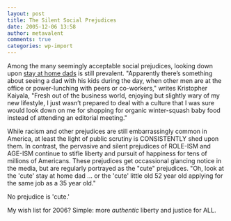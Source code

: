 ```yaml
---
layout: post
title: The Silent Social Prejudices
date: 2005-12-06 13:58
author: metavalent
comments: true
categories: wp-import
---
```

Among the many seemingly acceptable social prejudices, looking down upon <a href="http://lifestyle.msn.com/FamilyandParenting/RaisingKids/Article.aspx?cp-documentid=133134&amp;GT1=7461">stay at home dads</a> is still prevalent. "Apparently there’s something about seeing a dad with his kids during the day, when other men are at the office or power-lunching with peers or co-workers," writes Kristopher Kaiyala, "Fresh out of the business world, enjoying but slightly wary of my new lifestyle, I just wasn’t prepared to deal with a culture that I was sure would look down on me for shopping for organic winter-squash baby food instead of attending an editorial meeting."

While racism and other prejudices are still embarrassingly common in America, at least the light of public scrutiny is CONSISTENTLY shed upon them.  In contrast, the pervasive and silent prejudices of ROLE-ISM and AGE-ISM continue to stifle liberty and pursuit of happiness for tens of millions of Americans.  These prejudices get occassional glancing notice in the media, but are regularly portrayed as the "cute" prejudices.  "Oh, look at the 'cute' stay at home dad ... or the 'cute' little old 52 year old applying for the same job as a 35 year old."

No prejudice is 'cute.'

My wish list for 2006?  Simple: more <em>authentic</em> liberty and justice for ALL.
